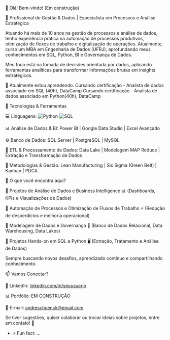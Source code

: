 👋 Olá! Bem-vindo! (Em construção) 

🚀 Profissional de Gestão & Dados | Especialista em Processos e Análise Estratégica

Atuando há mais de 10 anos na gestão de processos e análise de dados, tenho experiência prática na automação de processos produtivos, otimização de fluxos de trabalho e digitalização de operações. Atualmente, curso um MBA em Engenharia de Dados (UFRJ), aprofundando meus conhecimentos em SQL, Python, BI e Governança de Dados.

Meu foco está na tomada de decisões orientada por dados, aplicando ferramentas analíticas para transformar informações brutas em insights estratégicos.

🌱 Atualmente estou aprendendo:
Cursando certificação - Analista de dados associado em SQL (40h), DataCamp
Cursando certificação - Analista de dados associado em Python(40h), DataCamp

🔧 Tecnologias & Ferramentas

💻 Linguagens: ![Python](https://img.shields.io/badge/Python-3776AB?style=for-the-badge&logo=python&logoColor=white) ![SQL](https://img.shields.io/badge/SQL-CC2927?style=for-the-badge&logo=postgresql&logoColor=white)

📊 Análise de Dados & BI: Power BI | Google Data Studio | Excel Avançado

⚙️ Banco de Dados: SQL Server | PostgreSQL | MySQL

🔄 ETL & Processamento de Dados: Data Lake | Modelagem MAP Reduce | Extração e Transformação de Dados

📜 Metodologias & Gestão: Lean Manufacturing | Six Sigma (Green Belt) | Kanban | PDCA

📌 O que você encontra aqui?

🔹 Projetos de Análise de Dados e Business Intelligence 📊 (Dashboards, KPIs e Visualizações de Dados)

🔹 Automação de Processos e Otimização de Fluxos de Trabalho ⚡ (Redução de desperdícios e melhoria operacional)

🔹 Modelagem de Dados e Governança 🏢 (Banco de Dados Relacional, Data Warehousing, Data Lakes)

🔹 Projetos Hands-on em SQL e Python 🖥️ (Extração, Tratamento e Análise de Dados)

Sempre buscando novos desafios, aprendizado contínuo e compartilhando conhecimento.

📫 Vamos Conectar?

💼 LinkedIn: [linkedin.com/in/seuusuario](https://www.linkedin.com/in/andreschuenck/)

📊 Portfólio: EM CONSTRUÇÂO

📧 E-mail: andreschuenck@email.com

Se tiver sugestões, quiser colaborar ou trocar ideias sobre projetos, entre em contato! 🚀
- ⚡ Fun fact: ...

<!--
**andreschuenck/andreschuenck** is a ✨ _special_ ✨ repository because its `README.md` (this file) appears on your GitHub profile.

Here are some ideas to get you started:

- 🔭 I’m currently working on ...
- 🌱 I’m currently learning ...
- 👯 I’m looking to collaborate on ...
- 🤔 I’m looking for help with ...
- 💬 Ask me about ...
- 📫 How to reach me: ...
- 😄 Pronouns: ...
- ⚡ Fun fact: ...
-->
